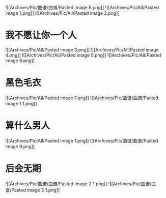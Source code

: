 ![[Archives/Pic/曲谱/曲谱/Pasted image 8.png]]
![[Archives/Pic/All/Pasted image 1.png]]
![[Archives/Pic/All/Pasted image 2.png]]

# 我不愿让你一个人
![[Archives/Pic/All/Pasted image 3.png]]
![[Archives/Pic/All/Pasted image 4.png]]
![[Archives/Pic/All/Pasted image 5.png]]
![[Archives/Pic/All/Pasted image 6.png]]

# 黑色毛衣
![[Archives/Pic/All/Pasted image 7.png]]
![[Archives/Pic/曲谱/曲谱/Pasted image 1 1.png]]

# 算什么男人
![[Archives/Pic/All/Pasted image 1.png]]
![[Archives/Pic/曲谱/曲谱/Pasted image 9.png]]

# 后会无期
![[Archives/Pic/曲谱/曲谱/Pasted image 2 1.png]]
![[Archives/Pic/曲谱/曲谱/Pasted image 3 1.png]]

